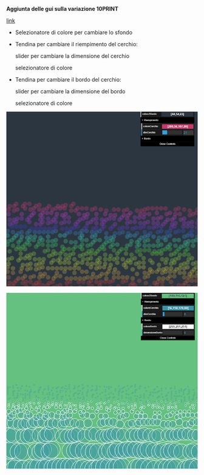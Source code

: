 **Aggiunta delle gui sulla variazione 10PRINT**

[link](https://editor.p5js.org/angelicazanibellato/full/_cCggbKl5_)


- Selezionatore di colore per cambiare lo sfondo


- Tendina per cambiare il riempimento del cerchio:

   slider per cambiare la dimensione del cerchio

   selezionatore di colore
   
 - Tendina per cambiare il bordo del cerchio:
  
   slider per cambiare la dimensione del bordo

   selezionatore di colore
   
  ![img](https://github.com/angelicazanibellato/archive/blob/master/angelicazanibellato/variazioni10PRINT/bubble_gui/img2.png)
  
  ![img](https://github.com/angelicazanibellato/archive/blob/master/angelicazanibellato/variazioni10PRINT/bubble_gui/img1.png)
  
